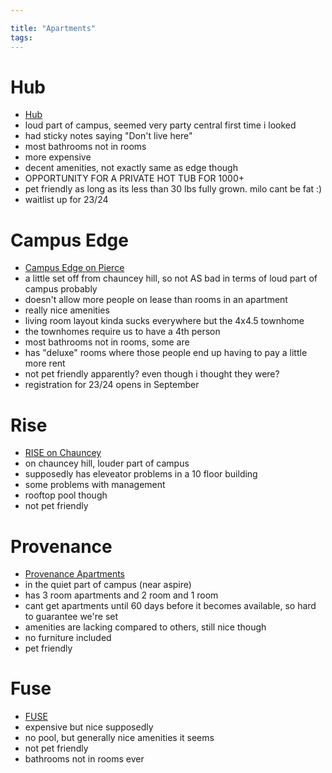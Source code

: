 ```yaml
---

title: "Apartments"
tags:
---
```

# Hub
- [Hub](https://huboncampus.com/west-lafayette-state-street/)
- loud part of campus, seemed very party central first time i looked
- had sticky notes saying "Don't live here"
- most bathrooms not in rooms
- more expensive
- decent amenities, not exactly same as edge though
- OPPORTUNITY FOR A PRIVATE HOT TUB FOR 1000+
- pet friendly as long as its less than 30 lbs fully grown. milo cant be fat :)
- waitlist up for 23/24
# Campus Edge
- [Campus Edge on Pierce](https://www.americancampus.com/student-apartments/in/west-lafayette/campus-edge-on-pierce)
- a little set off from chauncey hill, so not AS bad in terms of loud part of campus probably
- doesn't allow more people on lease than rooms in an apartment
- really nice amenities
- living room layout kinda sucks everywhere but the 4x4.5 townhome
- the townhomes require us to have a 4th person
- most bathrooms not in rooms, some are
- has "deluxe" rooms where those people end up having to pay a little more rent
- not pet friendly apparently? even though i thought they were?
- registration for 23/24 opens in September
# Rise
- [RISE on Chauncey](https://www.riseonchauncey.com/)
- on chauncey hill, louder part of campus
- supposedly has eleveator problems in a 10 floor building
- some problems with management
- rooftop pool though
- not pet friendly
# Provenance
- [Provenance Apartments](https://www.provenanceapartments.com/)
- in the quiet part of campus (near aspire)
- has 3 room apartments and 2 room and 1 room
- cant get apartments until 60 days before it becomes available, so hard to guarantee we're set
- amenities are lacking compared to others, still nice though
- no furniture included
- pet friendly
# Fuse
- [FUSE](https://www.liveatfuse.com/)
- expensive but nice supposedly
- no pool, but generally nice amenities it seems
- not pet friendly
- bathrooms not in rooms ever